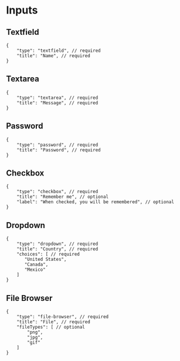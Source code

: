 # Inputs

## Textfield

```jsonc
{
    "type": "textfield", // required
    "title": "Name", // required
}
```

## Textarea

```jsonc
{
    "type": "textarea", // required
    "title": "Message", // required
}
```

## Password

```jsonc
{
    "type": "password", // required
    "title": "Password", // required
}
```

## Checkbox

```jsonc
{
    "type": "checkbox", // required
    "title": "Remember me", // optional
    "label": "When checked, you will be remembered", // optional
}
```

## Dropdown

```jsonc
{
    "type": "dropdown", // required
    "title": "Country", // required
    "choices": [ // required
       "United States",
       "Canada",
       "Mexico"
    ]
}
```

## File Browser

```jsonc
{
    "type": "file-browser", // required
    "title": "File", // required
    "fileTypes": [ // optional
        "png",
        "jpg",
        "gif"
    ]
}
```
